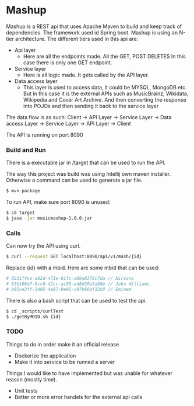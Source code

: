 # Mashup
Mashup is a REST api that uses Apache Maven to build and keep track of dependencies. The framework used id Spring boot.
Mashup is using an N-tier architecture. The different tiers used in this api are:
- Api layer
    * Here are all the endpoints made. All the GET, POST DELETES
        In this case there is only one GET endpoint.
-  Service layer
    * Here is all logic made. It gets called by the API layer.
-  Data access layer
    * This layer is used to access data, it could be MYSQL, MongoDB etc.
        But in this case it is the external APIs such as MusicBrainz, Wikidata, Wikipedia and Cover Art Archive.
         And then converting the response into POJOs and then sending it back to the service layer 

The data flow is as such:
Client -> API Layer -> Service Layer -> Data access Layer -> Service Layer -> API Layer -> Client

The API is  running on port 8090

### Build and Run
There is a executable jar in /target that can be used to run the API.

The way this project was build was using Intellij own maven installer. Otherwise a command can be used to generate a jar file.
```sh
$ mvn package
```

To run API, make sure port 8090 is unused:
```sh
$ cd target
$ java -jar musicmashup-1.0.0.jar
```

### Calls
Can now try the API using curl.

```sh
$ curl --request GET localhost:8090/api/v1/mash/{id}
```
Replace {id} with a mbid. Here are some mbid that can be used:
```sh
# 5b11f4ce-a62d-471e-81fc-a69a8278c7da // Nirvana
# 53b106e7-0cc6-42cc-ac95-ed8d30a3a98e // John Williams
# b95ce3ff-3d05-4e87-9e01-c97b66af13d4 // Eminem
```
There is also a bash script that can be used to test the api.
```sh
$ cd _scripts/curlTest
$ ./getByMBID.sh {id}
```


### TODO
Things to do in order make it an official release
*   Dockerize the application
*   Make it into service to be runned a server

Things I would like to have implemented but was unable for whatever reason (mostly time).
* Unit tests
* Better or more error handels for the external api calls